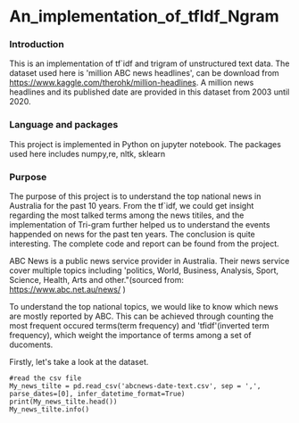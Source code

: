 # An_implementation_of_tfIdf_Ngram
### Introduction 
This is an implementation of tf`idf and trigram of unstructured text data.
The dataset used here is 'million ABC news headlines', can be download from https://www.kaggle.com/therohk/million-headlines. 
A million news headlines and its published date are provided in this dataset from 2003 until 2020.

### Language and packages 
This project is implemented in Python on jupyter notebook.
The packages used here includes numpy,re, nltk, sklearn

### Purpose
The purpose of this project is to understand the top national news in Australia for the past 10 years. 
From the tf`idf, we could get insight regarding the most talked terms among the news titiles, and the implementation of Tri-gram further helped us to understand the events happended on news for the past ten years. The conclusion is quite interesting. The complete code and report can be found from the project. 

ABC News is a public news service provider in Australia. Their news service cover multiple topics including 'politics, World, Business, Analysis, Sport, Science, Health, Arts and other."(sourced from: https://www.abc.net.au/news/ )

To understand the top national topics, we would like to know which news are mostly reported by ABC. This can be achieved through counting the most frequent occured terms(term frequency) and 'tfidf'(inverted term frequency), which weight the importance of terms among a set of ducoments.

Firstly, let's take a look at the dataset.


```
#read the csv file
My_news_tilte = pd.read_csv('abcnews-date-text.csv', sep = ',', parse_dates=[0], infer_datetime_format=True)
print(My_news_tilte.head())
My_news_tilte.info()

```


